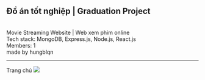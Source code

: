 <h2><b>Đồ án tốt nghiệp | Graduation Project</b></h2> <br/>
Movie Streaming Website | Web xem phim online <br/>
Tech stack: MongoDB, Express.js, Node.js, React.js <br/>
Members: 1 <br/>
made by hungblqn <br/>
<hr/>
Trang chủ
<img src="https://github.com/user-attachments/assets/cc13187b-7382-4940-9318-7a482ee26133"/>

